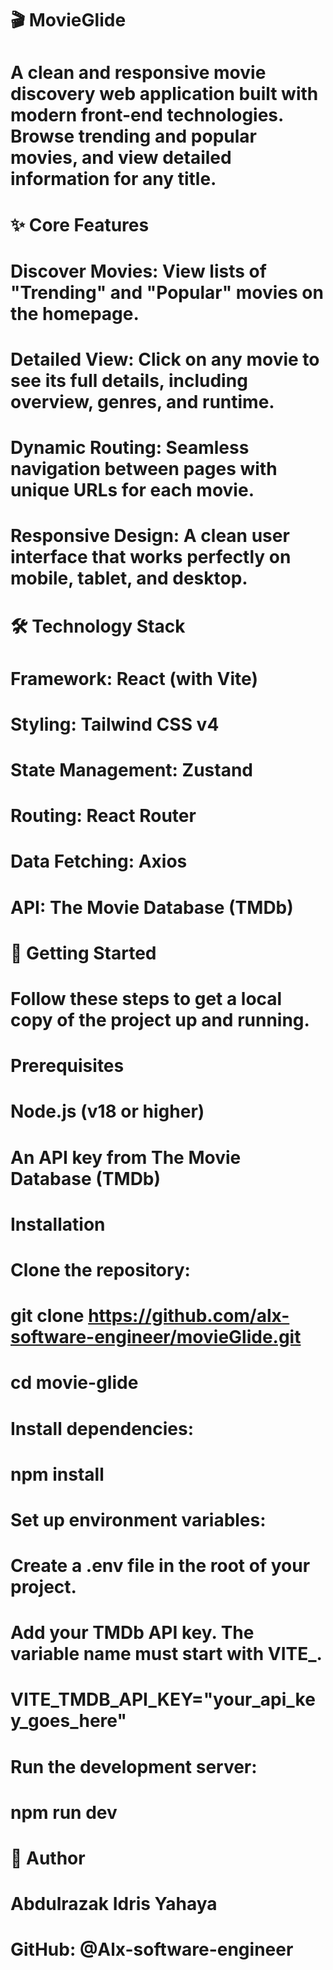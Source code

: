# 🎬 MovieGlide
# A clean and responsive movie discovery web application built with modern front-end technologies. Browse trending and popular movies, and view detailed information for any title.


# ✨ Core Features
# Discover Movies: View lists of "Trending" and "Popular" movies on the homepage.

# Detailed View: Click on any movie to see its full details, including overview, genres, and runtime.

# Dynamic Routing: Seamless navigation between pages with unique URLs for each movie.

# Responsive Design: A clean user interface that works perfectly on mobile, tablet, and desktop.

# 🛠️ Technology Stack
# Framework: React (with Vite)

# Styling: Tailwind CSS v4

# State Management: Zustand

# Routing: React Router

# Data Fetching: Axios

# API: The Movie Database (TMDb)

# 🚀 Getting Started
# Follow these steps to get a local copy of the project up and running.

# Prerequisites
# Node.js (v18 or higher)

# An API key from The Movie Database (TMDb)

# Installation
# Clone the repository:

# git clone https://github.com/alx-software-engineer/movieGlide.git


# cd movie-glide


# Install dependencies:

# npm install

# Set up environment variables:

# Create a .env file in the root of your project.

# Add your TMDb API key. The variable name must start with VITE_.

# VITE_TMDB_API_KEY="your_api_key_goes_here"

# Run the development server:

# npm run dev


# 👤 Author
# Abdulrazak Idris Yahaya

# GitHub: @Alx-software-engineer